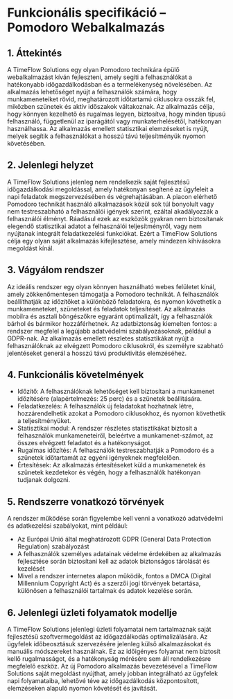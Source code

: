 # Funkcionális specifikáció – Pomodoro Webalkalmazás

## 1. Áttekintés

A TimeFlow Solutions egy olyan Pomodoro technikára épülő webalkalmazást kíván fejleszteni, amely segíti a felhasználókat a hatékonyabb időgazdálkodásban és a termelékenység növelésében. Az alkalmazás lehetőséget nyújt a felhasználók számára, hogy munkameneteiket rövid, meghatározott időtartamú ciklusokra osszák fel, miközben szünetek és aktív időszakok váltakoznak. Az alkalmazás célja, hogy könnyen kezelhető és rugalmas legyen, biztosítva, hogy minden típusú felhasználó, függetlenül az iparágától vagy munkaterhelésétől, hatékonyan használhassa. Az alkalmazás emellett statisztikai elemzéseket is nyújt, melyek segítik a felhasználókat a hosszú távú teljesítményük nyomon követésében.

## 2. Jelenlegi helyzet

A TimeFlow Solutions jelenleg nem rendelkezik saját fejlesztésű időgazdálkodási megoldással, amely hatékonyan segítené az ügyfeleit a napi feladatok megszervezésében és végrehajtásában. A piacon elérhető Pomodoro technikát használó alkalmazások közül sok túl bonyolult vagy nem testreszabható a felhasználói igények szerint, ezáltal akadályozzák a felhasználói élményt. Ráadásul ezek az eszközök gyakran nem biztosítanak elegendő statisztikai adatot a felhasználói teljesítményről, vagy nem nyújtanak integrált feladatkezelési funkciókat. Ezért a TimeFlow Solutions célja egy olyan saját alkalmazás kifejlesztése, amely mindezen kihívásokra megoldást kínál.

## 3. Vágyálom rendszer

Az ideális rendszer egy olyan könnyen használható webes felületet kínál, amely zökkenőmentesen támogatja a Pomodoro technikát. A felhasználók beállíthatják az időzítőket a különböző feladatokra, és nyomon követhetik a munkameneteket, szüneteket és feladatok teljesítését. Az alkalmazás mobilra és asztali böngészőkre egyaránt optimalizált, így a felhasználók bárhol és bármikor hozzáférhetnek. Az adatbiztonság kiemelten fontos: a rendszer megfelel a legújabb adatvédelmi szabályozásoknak, például a GDPR-nak. Az alkalmazás emellett részletes statisztikákat nyújt a felhasználóknak az elvégzett Pomodoro ciklusokról, és személyre szabható jelentéseket generál a hosszú távú produktivitás elemzéséhez.

## 4. Funkcionális követelmények

- Időzítő: A felhasználóknak lehetőséget kell biztosítani a munkamenet időzítésére (alapértelmezés: 25 perc) és a szünetek beállítására.
- Feladatkezelés: A felhasználók új feladatokat hozhatnak létre, hozzárendelhetik azokat a Pomodoro ciklusokhoz, és nyomon követhetik a teljesítményüket.
- Statisztikai modul: A rendszer részletes statisztikákat biztosít a felhasználók munkameneteiről, beleértve a munkamenet-számot, az összes elvégzett feladatot és a hatékonyságot.
- Rugalmas időzítés: A felhasználók testreszabhatják a Pomodoro és a szünetek időtartamát az egyéni igényeknek megfelelően.
- Értesítések: Az alkalmazás értesítéseket küld a munkamenetek és szünetek kezdetekor és végén, hogy a felhasználók hatékonyan tudjanak dolgozni.

## 5. Rendszerre vonatkozó törvények

A rendszer működése során figyelembe kell venni a vonatkozó adatvédelmi és adatkezelési szabályokat, mint például:
- Az Európai Unió által meghatározott GDPR (General Data Protection Regulation) szabályozást
- A felhasználók személyes adatainak védelme érdekében az alkalmazás fejlesztése során biztosítani kell az adatok biztonságos tárolását és kezelését
- Mivel a rendszer internetes alapon működik, fontos a DMCA (Digital Millennium Copyright Act) és a szerzői jogi törvények betartása, különösen a felhasználói tartalmak és adatok kezelése során.

## 6. Jelenlegi üzleti folyamatok modellje

A TimeFlow Solutions jelenlegi üzleti folyamatai nem tartalmaznak saját fejlesztésű szoftvermegoldást az időgazdálkodás optimalizálására. Az ügyfelek időbeosztásuk szervezésére jelenleg külső alkalmazásokat és manuális módszereket használnak. Ez az időigényes folyamat nem biztosít kellő rugalmasságot, és a hatékonyság mérésére sem áll rendelkezésre megfelelő eszköz. Az új Pomodoro alkalmazás bevezetésével a TimeFlow Solutions saját megoldást nyújthat, amely jobban integrálható az ügyfelek napi folyamataiba, lehetővé téve az időgazdálkodás központosított, elemzéseken alapuló nyomon követését és javítását.
